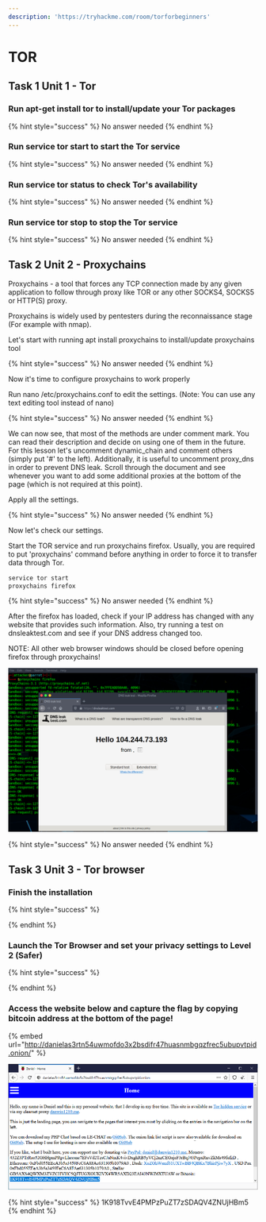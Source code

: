 ```yaml
---
description: 'https://tryhackme.com/room/torforbeginners'
---
```


# TOR

## Task 1 Unit 1 - Tor

### Run apt-get install tor to install/update your Tor packages

{% hint style="success" %}
No answer needed
{% endhint %}

### Run service tor start to start the Tor service

{% hint style="success" %}
No answer needed
{% endhint %}

### Run service tor status to check Tor's availability

{% hint style="success" %}
No answer needed
{% endhint %}

### Run service tor stop to stop the Tor service

{% hint style="success" %}
No answer needed
{% endhint %}

## Task 2 Unit 2 - Proxychains

Proxychains - a tool that forces any TCP connection made by any given application to follow through proxy like TOR or any other SOCKS4, SOCKS5 or HTTP\(S\) proxy.

Proxychains is widely used by pentesters during the reconnaissance stage \(For example with nmap\).

Let's start with running apt install proxychains to install/update proxychains tool

{% hint style="success" %}
No answer needed
{% endhint %}

Now it's time to configure proxychains to work properly

Run nano /etc/proxychains.conf to edit the settings. \(Note: You can use any text editing tool instead of nano\)

{% hint style="success" %}
No answer needed
{% endhint %}

We can now see, that most of the methods are under comment mark. You can read their description and decide on using one of them in the future. For this lesson let's uncomment dynamic\_chain and comment others \(simply put '\#' to the left\). Additionally, it is useful to uncomment proxy\_dns in order to prevent DNS leak. Scroll through the document and see whenever you want to add some additional proxies at the bottom of the page \(which is not required at this point\).

Apply all the settings.

{% hint style="success" %}
No answer needed
{% endhint %}

Now let's check our settings.

Start the TOR service and run proxychains firefox. Usually, you are required to put 'proxychains' command before anything in order to force it to transfer data through Tor.

```text
service tor start
proxychains firefox
```

{% hint style="success" %}
No answer needed
{% endhint %}

After the firefox has loaded, check if your IP address has changed with any website that provides such information. Also, try running a test on dnsleaktest.com and see if your DNS address changed too.

NOTE: All other web browser windows should be closed before opening firefox through proxychains!

![](../.gitbook/assets/image%20%28394%29.png)

{% hint style="success" %}
No answer needed
{% endhint %}

## Task 3 Unit 3 - Tor browser

### Finish the installation 

{% hint style="success" %}

{% endhint %}

### Launch the Tor Browser and set your privacy settings to Level 2 \(Safer\)

{% hint style="success" %}

{% endhint %}

### Access the website below and capture the flag by copying bitcoin address at the bottom of the page!

{% embed url="http://danielas3rtn54uwmofdo3x2bsdifr47huasnmbgqzfrec5ubupvtpid.onion/" %}

![](../.gitbook/assets/image%20%28430%29.png)

{% hint style="success" %}
1K918TvvE4PMPzPuZT7zSDAQV4ZNUjHBm5
{% endhint %}

